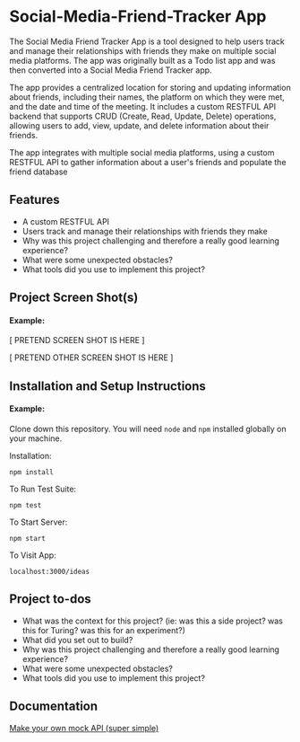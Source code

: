 # Social-Media-Friend-Tracker App

The Social Media Friend Tracker App is a tool designed to help users track and manage their relationships with friends they make on multiple social media platforms. The app was originally built as a Todo list app and was then converted into a Social Media Friend Tracker app.

The app provides a centralized location for storing and updating information about friends, including their names, the platform on which they were met, and the date and time of the meeting. It includes a custom RESTFUL API backend that supports CRUD (Create, Read, Update, Delete) operations, allowing users to add, view, update, and delete information about their friends.

The app integrates with multiple social media platforms, using a custom RESTFUL API to gather information about a user's friends and populate the friend database

## Features

  - A custom RESTFUL API 
  - Users track and manage their relationships with friends they make
  - Why was this project challenging and therefore a really good learning experience?
  - What were some unexpected obstacles?
  - What tools did you use to implement this project?
  
## Project Screen Shot(s)

#### Example:   

[ PRETEND SCREEN SHOT IS HERE ]

[ PRETEND OTHER SCREEN SHOT IS HERE ]

## Installation and Setup Instructions

#### Example:  

Clone down this repository. You will need `node` and `npm` installed globally on your machine.  

Installation:

`npm install`  

To Run Test Suite:  

`npm test`  

To Start Server:

`npm start`  

To Visit App:

`localhost:3000/ideas`  

## Project to-dos

  - What was the context for this project? (ie: was this a side project? was this for Turing? was this for an experiment?)
  - What did you set out to build?
  - Why was this project challenging and therefore a really good learning experience?
  - What were some unexpected obstacles?
  - What tools did you use to implement this project?
  
 ## Documentation
 <a href="https://www.youtube.com/watch?v=FLnxgSZ0DG4&ab_channel=CodewithAniaKub%C3%B3w">Make your own mock API (super simple)</a>
